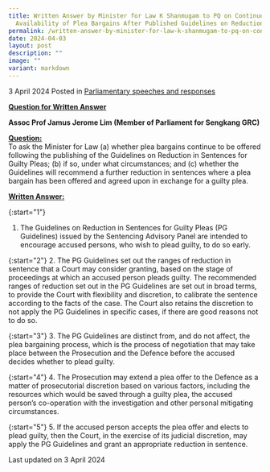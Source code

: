 ```yaml
---
title: Written Answer by Minister for Law K Shanmugam to PQ on Continued
  Availability of Plea Bargains After Published Guidelines on Reduction in Sentences for Guilty Pleas
permalink: /written-answer-by-minister-for-law-k-shanmugam-to-pq-on-continued-availability-of-plea-bargains-after-published-guidelines-reduction-in-sentences-for-guilty-pleas/
date: 2024-04-03
layout: post
description: ""
image: ""
variant: markdown
---
```

3 April 2024 Posted in [Parliamentary speeches and responses](/news/parliamentary-speeches) 

<b><u>Question for Written Answer</u></b>

<b>Assoc Prof Jamus Jerome Lim (Member of Parliament for Sengkang GRC)</b>

<b><u>Question:</u></b>
<br>To ask the Minister for Law (a) whether plea bargains continue to be offered following the publishing of the Guidelines on Reduction in Sentences for Guilty Pleas; (b) if so, under what circumstances; and (c) whether the Guidelines will recommend a further reduction in sentences where a plea bargain has been offered and agreed upon in exchange for a guilty plea.

<b><u>Written Answer:</u></b>

{:start="1"}
1.	The Guidelines on Reduction in Sentences for Guilty Pleas (PG Guidelines) issued by the Sentencing Advisory Panel are intended to encourage accused persons, who wish to plead guilty, to do so early.

{:start="2"}
2. The PG Guidelines set out the ranges of reduction in sentence that a Court may consider granting, based on the stage of proceedings at which an accused person pleads guilty. The recommended ranges of reduction set out in the PG Guidelines are set out in broad terms, to provide the Court with flexibility and discretion, to calibrate the sentence according to the facts of the case. The Court also retains the discretion to not apply the PG Guidelines in specific cases, if there are good reasons not to do so.

{:start="3"}
3. The PG Guidelines are distinct from, and do not affect, the plea bargaining process, which is the process of negotiation that may take place between the Prosecution and the Defence before the accused decides whether to plead guilty.

{:start="4"}
4. The Prosecution may extend a plea offer to the Defence as a matter of prosecutorial discretion based on various factors, including the resources which would be saved through a guilty plea, the accused person’s co-operation with the investigation and other personal mitigating circumstances.

{:start="5"}
5. If the accused person accepts the plea offer and elects to plead guilty, then the Court, in the exercise of its judicial discretion, may apply the PG Guidelines and grant an appropriate reduction in sentence.

<p class="right-side-updated">Last updated on 3 April 2024</p>
